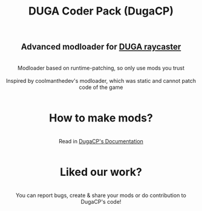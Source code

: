 <center><h1>DUGA Coder Pack (DugaCP)</h1></center><br>
<center><h2>Advanced modloader for <a href="https://github.com/MaxwellSalmon/DUGA">DUGA raycaster</a></h2></center><br>
<center>Modloader based on runtime-patching, so only use mods you trust</center><br>
<center>Inspired by coolmanthedev's modloader, which was static and cannot patch code of the game</center><br>
<center><h1>How to make mods?</h1></center><br>
<center>Read in <a href="">DugaCP's Documentation</a></center><br>
<center><h1>Liked our work?</h1></center><br>
<center>You can report bugs, create & share your mods or do contribution to DugaCP's code!</center><br>
